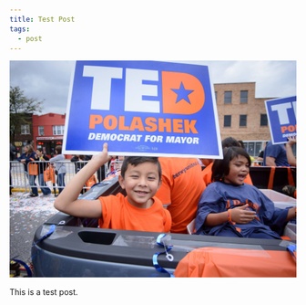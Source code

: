 ```yaml
---
title: Test Post
tags:
  - post
---
```


![](/static/img/berwyn_campaign_logo.jpeg)

This is a test post.
